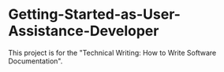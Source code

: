 # Getting-Started-as-User-Assistance-Developer
This project is for the "Technical Writing: How to Write Software Documentation".

